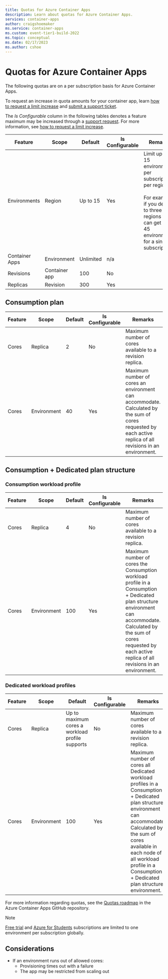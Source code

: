 ```yaml
---
title: Quotas for Azure Container Apps
description: Learn about quotas for Azure Container Apps.
services: container-apps
author: craigshoemaker
ms.service: container-apps
ms.custom: event-tier1-build-2022
ms.topic: conceptual
ms.date: 02/17/2023
ms.author: cshoe
---
```


# Quotas for Azure Container Apps

The following quotas are on a per subscription basis for Azure Container Apps.

To request an increase in quota amounts for your container app, learn [how to request a limit increase](faq.yml#how-can-i-request-a-quota-increase-) and [submit a support ticket](https://azure.microsoft.com/support/create-ticket/).

The *Is Configurable* column in the following tables denotes a feature maximum may be increased through a [support request](https://azure.microsoft.com/support/create-ticket/). For more information, see [how to request a limit increase](faq.yml#how-can-i-request-a-quota-increase-).

| Feature | Scope | Default | Is Configurable | Remarks |
|--|--|--|--|--|
| Environments | Region |  Up to 15 | Yes | Limit up to 15 environments per subscription, per region.<br><br>For example, if you deploy to three regions you can get up to 45 environments for a single subscription. |
| Container Apps | Environment | Unlimited | n/a | |
| Revisions | Container app | 100 | No | |
| Replicas | Revision | 300 | Yes | |

## Consumption plan

| Feature | Scope | Default | Is Configurable | Remarks |
|--|--|--|--|--|
| Cores | Replica | 2 | No | Maximum number of cores available to a revision replica. |
| Cores | Environment | 40 | Yes | Maximum number of cores an environment can accommodate. Calculated by the sum of cores requested by each active replica of all revisions in an environment. |

## Consumption + Dedicated plan structure

### Consumption workload profile

| Feature | Scope | Default | Is Configurable | Remarks |
|--|--|--|--|--|
| Cores | Replica | 4 | No | Maximum number of cores available to a revision replica. |
| Cores | Environment | 100 | Yes | Maximum number of cores the Consumption workload profile in a Consumption + Dedicated plan structure environment can accommodate. Calculated by the sum of cores requested by each active replica of all revisions in an environment. |

### Dedicated workload profiles

| Feature | Scope | Default | Is Configurable | Remarks |
|--|--|--|--|--|
| Cores | Replica | Up to maximum cores a workload profile supports | No | Maximum number of cores available to a revision replica. |
| Cores | Environment | 100 | Yes | Maximum number of cores all Dedicated workload profiles in a Consumption + Dedicated plan structure environment can accommodate. Calculated by the sum of cores available in each node of all workload profile in a Consumption + Dedicated plan structure environment. |

For more information regarding quotas, see the [Quotas roadmap](https://github.com/microsoft/azure-container-apps/issues/503) in the Azure Container Apps GitHub repository.

> [!NOTE]
> [Free trial](https://azure.microsoft.com/offers/ms-azr-0044p) and [Azure for Students](https://azure.microsoft.com/free/students/) subscriptions are limited to one environment per subscription  globally.

## Considerations

* If an environment runs out of allowed cores:
  * Provisioning times out with a failure
  * The app may be restricted from scaling out
